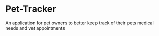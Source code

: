 # Pet-Tracker
An application for pet owners to better keep track of their pets medical needs and vet appointments
